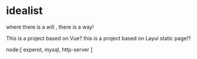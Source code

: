 # idealist
where there is a will , there is a way!

This is a project based on Vue?
this is a project based on Layui static page!?

node:[
    experot,
    mysql,
    http-server
]
